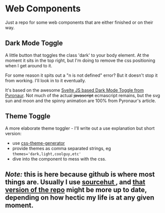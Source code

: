 # Web Components

Just a repo for some web components that are either finished or on their way.

## Dark Mode Toggle

A little button that toggles the class 'dark' to your body element.  At the moment it sits in the top right, but I'm doing to remove the css positioning when I get around to it.

For some reason it spits out a "n is not defined" error?  But it doesn't stop it from working.  I'll look in to it eventually.

It's based on the awesome [Svelte JS based Dark Mode Toggle from Pyronaur](https://pyronaur.com/dark-mode).  Not much of the actual ~~javascript~~ ecmascript remains, but the svg sun and moon and the spinny animation are 100% from Pyronaur's article.  

## Theme Toggle

A more elaborate theme toggler - I'll write out a use explanation but short version: 

- use [ css-theme-generator ](https://git.sr.ht/~jeremyparker/css-theme-generator)
- provide themes as comma separated strings, eg `themes='dark,light,coolguy,etc'`
- dive into the component to mess with the css.

## *Note:* this is here because github is where most things are.  Usually I use [ sourcehut ](https://sr.ht/), and [that version of the repo](https://git.sr.ht/~jeremyparker/web-components) might be more up to date, depending on how hectic my life is at any given moment.
